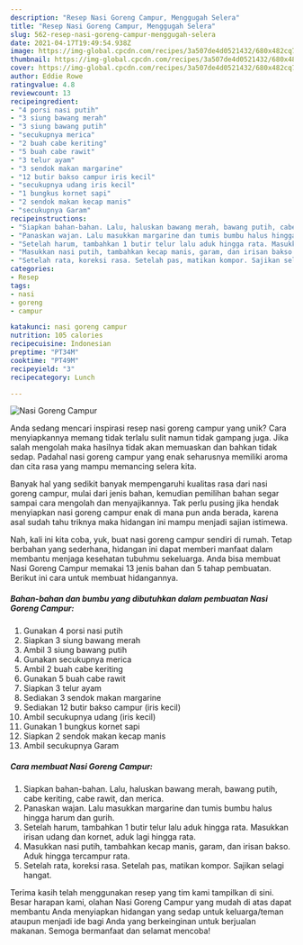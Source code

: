 ```yaml
---
description: "Resep Nasi Goreng Campur, Menggugah Selera"
title: "Resep Nasi Goreng Campur, Menggugah Selera"
slug: 562-resep-nasi-goreng-campur-menggugah-selera
date: 2021-04-17T19:49:54.938Z
image: https://img-global.cpcdn.com/recipes/3a507de4d0521432/680x482cq70/nasi-goreng-campur-foto-resep-utama.jpg
thumbnail: https://img-global.cpcdn.com/recipes/3a507de4d0521432/680x482cq70/nasi-goreng-campur-foto-resep-utama.jpg
cover: https://img-global.cpcdn.com/recipes/3a507de4d0521432/680x482cq70/nasi-goreng-campur-foto-resep-utama.jpg
author: Eddie Rowe
ratingvalue: 4.8
reviewcount: 13
recipeingredient:
- "4 porsi nasi putih"
- "3 siung bawang merah"
- "3 siung bawang putih"
- "secukupnya merica"
- "2 buah cabe keriting"
- "5 buah cabe rawit"
- "3 telur ayam"
- "3 sendok makan margarine"
- "12 butir bakso campur iris kecil"
- "secukupnya udang iris kecil"
- "1 bungkus kornet sapi"
- "2 sendok makan kecap manis"
- "secukupnya Garam"
recipeinstructions:
- "Siapkan bahan-bahan. Lalu, haluskan bawang merah, bawang putih, cabe keriting, cabe rawit, dan merica."
- "Panaskan wajan. Lalu masukkan margarine dan tumis bumbu halus hingga harum dan gurih."
- "Setelah harum, tambahkan 1 butir telur lalu aduk hingga rata. Masukkan irisan udang dan kornet, aduk lagi hingga rata."
- "Masukkan nasi putih, tambahkan kecap manis, garam, dan irisan bakso. Aduk hingga tercampur rata."
- "Setelah rata, koreksi rasa. Setelah pas, matikan kompor. Sajikan selagi hangat."
categories:
- Resep
tags:
- nasi
- goreng
- campur

katakunci: nasi goreng campur 
nutrition: 105 calories
recipecuisine: Indonesian
preptime: "PT34M"
cooktime: "PT49M"
recipeyield: "3"
recipecategory: Lunch

---
```



![Nasi Goreng Campur](https://img-global.cpcdn.com/recipes/3a507de4d0521432/680x482cq70/nasi-goreng-campur-foto-resep-utama.jpg)

Anda sedang mencari inspirasi resep nasi goreng campur yang unik? Cara menyiapkannya memang tidak terlalu sulit namun tidak gampang juga. Jika salah mengolah maka hasilnya tidak akan memuaskan dan bahkan tidak sedap. Padahal nasi goreng campur yang enak seharusnya memiliki aroma dan cita rasa yang mampu memancing selera kita.



Banyak hal yang sedikit banyak mempengaruhi kualitas rasa dari nasi goreng campur, mulai dari jenis bahan, kemudian pemilihan bahan segar sampai cara mengolah dan menyajikannya. Tak perlu pusing jika hendak menyiapkan nasi goreng campur enak di mana pun anda berada, karena asal sudah tahu triknya maka hidangan ini mampu menjadi sajian istimewa.


Nah, kali ini kita coba, yuk, buat nasi goreng campur sendiri di rumah. Tetap berbahan yang sederhana, hidangan ini dapat memberi manfaat dalam membantu menjaga kesehatan tubuhmu sekeluarga. Anda bisa membuat Nasi Goreng Campur memakai 13 jenis bahan dan 5 tahap pembuatan. Berikut ini cara untuk membuat hidangannya.

<!--inarticleads1-->

##### Bahan-bahan dan bumbu yang dibutuhkan dalam pembuatan Nasi Goreng Campur:

1. Gunakan 4 porsi nasi putih
1. Siapkan 3 siung bawang merah
1. Ambil 3 siung bawang putih
1. Gunakan secukupnya merica
1. Ambil 2 buah cabe keriting
1. Gunakan 5 buah cabe rawit
1. Siapkan 3 telur ayam
1. Sediakan 3 sendok makan margarine
1. Sediakan 12 butir bakso campur (iris kecil)
1. Ambil secukupnya udang (iris kecil)
1. Gunakan 1 bungkus kornet sapi
1. Siapkan 2 sendok makan kecap manis
1. Ambil secukupnya Garam




<!--inarticleads2-->

##### Cara membuat Nasi Goreng Campur:

1. Siapkan bahan-bahan. Lalu, haluskan bawang merah, bawang putih, cabe keriting, cabe rawit, dan merica.
1. Panaskan wajan. Lalu masukkan margarine dan tumis bumbu halus hingga harum dan gurih.
1. Setelah harum, tambahkan 1 butir telur lalu aduk hingga rata. Masukkan irisan udang dan kornet, aduk lagi hingga rata.
1. Masukkan nasi putih, tambahkan kecap manis, garam, dan irisan bakso. Aduk hingga tercampur rata.
1. Setelah rata, koreksi rasa. Setelah pas, matikan kompor. Sajikan selagi hangat.




Terima kasih telah menggunakan resep yang tim kami tampilkan di sini. Besar harapan kami, olahan Nasi Goreng Campur yang mudah di atas dapat membantu Anda menyiapkan hidangan yang sedap untuk keluarga/teman ataupun menjadi ide bagi Anda yang berkeinginan untuk berjualan makanan. Semoga bermanfaat dan selamat mencoba!
